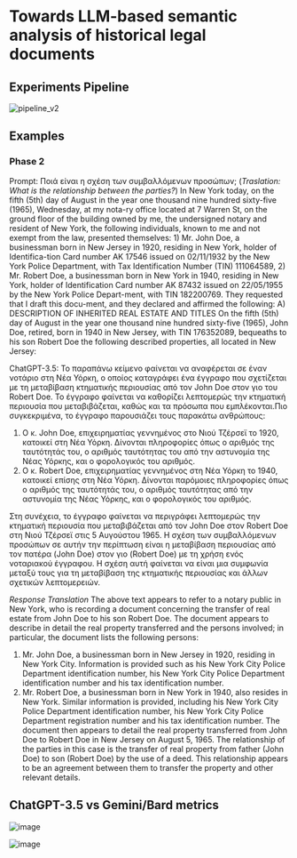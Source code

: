 # Towards LLM-based semantic analysis of historical legal documents

## Experiments Pipeline

![pipeline_v2](https://github.com/AndreasSoularidis/LLM_historical_legal_documents/assets/20847732/71ed76e6-6e0a-4a50-a4c7-41220bc2c529)

## Examples

### Phase 2
Prompt: Ποιά είναι η σχέση των συμβαλλόμενων προσώπων; (*Traslation: What is the relationship between the parties?*)
In New York today, on the fifth (5th) day of August in the year one thousand nine hundred sixty-five (1965), Wednesday, at my nota-ry office located at 7 Warren St, on the ground floor of the building owned by me, the undersigned notary and resident of New York, the following individuals, known to me and not exempt from the law, presented themselves: 1) Mr. John Doe, a businessman born in New Jersey in 1920, residing in New York, holder of Identifica-tion Card number AK 17546 issued on 02/11/1932 by the New York Police Department, with Tax Identification Number (TIN) 111064589, 2) Mr. Robert Doe, a businessman born in New York in 1940, residing in New York, holder of Identification Card number AK 87432 issued on 22/05/1955 by the New York Police Depart-ment, with TIN 182200769. They requested that I draft this docu-ment, and they declared and affirmed the following: A) DESCRIPTION OF INHERITED REAL ESTATE AND TITLES On the fifth (5th) day of August in the year one thousand nine hundred sixty-five (1965), John Doe, retired, born in 1940 in New Jersey, with TIN 176352089, bequeaths to his son Robert Doe the following described properties, all located in New Jersey:

ChatGPT-3.5: Το παραπάνω κείμενο φαίνεται να αναφέρεται σε έναν νοτάριο στη Νέα Υόρκη, ο οποίος καταγράφει ένα έγγραφο που σχετίζεται με τη μεταβίβαση κτηματικής περιουσίας από τον John Doe στον γιο του Robert Doe. Το έγγραφο φαίνεται να καθορίζει λεπτομερώς την κτηματική περιουσία που μεταβιβάζεται, καθώς και τα πρόσωπα που εμπλέκονται.Πιο συγκεκριμένα, το έγγραφο παρουσιάζει τους παρακάτω ανθρώπους:
1. Ο κ. John Doe, επιχειρηματίας γεννημένος στο Νιού Τζέρσεϊ το 1920, κατοικεί στη Νέα Υόρκη. Δίνονται πληροφορίες όπως ο αριθμός της ταυτότητάς του, ο αριθμός ταυτότητας του από την αστυνομία της Νέας Υόρκης, και ο φορολογικός του αριθμός.
2. Ο κ. Robert Doe, επιχειρηματίας γεννημένος στη Νέα Υόρκη το 1940, κατοικεί επίσης στη Νέα Υόρκη. Δίνονται παρόμοιες πληροφορίες όπως ο αριθμός της ταυτότητάς του, ο αριθμός ταυτότητας από την αστυνομία της Νέας Υόρκης, και ο φορολογικός του αριθμός.

Στη συνέχεια, το έγγραφο φαίνεται να περιγράφει λεπτομερώς την κτηματική περιουσία που μεταβιβάζεται από τον John Doe στον Robert Doe στη Νιού Τζέρσεϊ στις 5 Αυγούστου 1965.
Η σχέση των συμβαλλόμενων προσώπων σε αυτήν την περίπτωση είναι η μεταβίβαση περιουσίας από τον πατέρα (John Doe) στον γιο (Robert Doe) με τη χρήση ενός νοταριακού έγγραφου. Η σχέση αυτή φαίνεται να είναι μια συμφωνία μεταξύ τους για τη μεταβίβαση της κτηματικής περιουσίας και άλλων σχετικών λεπτομερειών.

*Response Translation* 
The above text appears to refer to a notary public in New York, who is recording a document concerning the transfer of real estate from John Doe to his son Robert Doe. The document appears to describe in detail the real property transferred and the persons involved; in particular, the document lists the following persons:
1. Mr. John Doe, a businessman born in New Jersey in 1920, residing in New York City. Information is provided such as his New York City Police Department identification number, his New York City Police Department identification number and his tax identification number.
2. Mr. Robert Doe, a businessman born in New York in 1940, also resides in New York. Similar information is provided, including his New York City Police Department identification number, his New York City Police Department registration number and his tax identification number.
The document then appears to detail the real property transferred from John Doe to Robert Doe in New Jersey on August 5, 1965.
The relationship of the parties in this case is the transfer of real property from father (John Doe) to son (Robert Doe) by the use of a deed. This relationship appears to be an agreement between them to transfer the property and other relevant details.

## ChatGPT-3.5 vs Gemini/Bard metrics

![image](https://github.com/AndreasSoularidis/LLM_historical_legal_documents/assets/20847732/ec62e1f4-5830-466e-a508-881caf8f13ec)

![image](https://github.com/AndreasSoularidis/LLM_historical_legal_documents/assets/20847732/0ec58f46-22cd-41aa-8878-010d2b0c3ad2)

